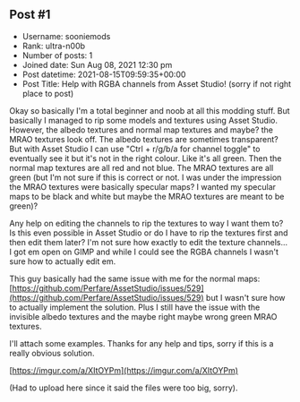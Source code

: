 ## Post #1
- Username: sooniemods
- Rank: ultra-n00b
- Number of posts: 1
- Joined date: Sun Aug 08, 2021 12:30 pm
- Post datetime: 2021-08-15T09:59:35+00:00
- Post Title: Help with RGBA channels from Asset Studio! (sorry if not right place to post)

Okay so basically I'm a total beginner and noob at all this modding stuff. But basically I managed to rip some models and textures using Asset Studio. However, the albedo textures and normal map textures and maybe? the MRAO textures look off. The albedo textures are sometimes transparent? But with Asset Studio I can use "Ctrl + r/g/b/a for channel toggle" to eventually see it but it's not in the right colour. Like it's all green. Then the normal map textures are all red and not blue. The MRAO textures are all green (but I'm not sure if this is correct or not. I was under the impression the MRAO textures were basically specular maps? I wanted my specular maps to be black and white but maybe the MRAO textures are meant to be green)? 

Any help on editing the channels to rip the textures to way I want them to? Is this even possible in Asset Studio or do I have to rip the textures first and then edit them later? I'm not sure how exactly to edit the texture channels... I got em open on GIMP and while I could see the RGBA channels I wasn't sure how to actually edit em. 

This guy basically had the same issue with me for the normal maps: [https://github.com/Perfare/AssetStudio/issues/529](https://github.com/Perfare/AssetStudio/issues/529) 
but I wasn't sure how to actually implement the solution. Plus I still have the issue with the invisible albedo textures and the maybe right maybe wrong green MRAO textures. 

I'll attach some examples. Thanks for any help and tips, sorry if this is a really obvious solution. 

[https://imgur.com/a/XItOYPm](https://imgur.com/a/XItOYPm)

(Had to upload here since it said the files were too big, sorry).
